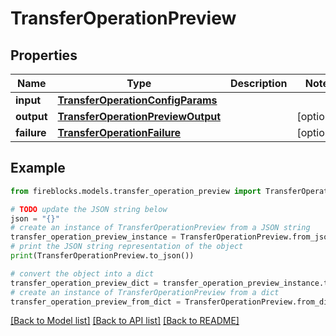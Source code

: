 # TransferOperationPreview


## Properties

Name | Type | Description | Notes
------------ | ------------- | ------------- | -------------
**input** | [**TransferOperationConfigParams**](TransferOperationConfigParams.md) |  | 
**output** | [**TransferOperationPreviewOutput**](TransferOperationPreviewOutput.md) |  | [optional] 
**failure** | [**TransferOperationFailure**](TransferOperationFailure.md) |  | [optional] 

## Example

```python
from fireblocks.models.transfer_operation_preview import TransferOperationPreview

# TODO update the JSON string below
json = "{}"
# create an instance of TransferOperationPreview from a JSON string
transfer_operation_preview_instance = TransferOperationPreview.from_json(json)
# print the JSON string representation of the object
print(TransferOperationPreview.to_json())

# convert the object into a dict
transfer_operation_preview_dict = transfer_operation_preview_instance.to_dict()
# create an instance of TransferOperationPreview from a dict
transfer_operation_preview_from_dict = TransferOperationPreview.from_dict(transfer_operation_preview_dict)
```
[[Back to Model list]](../README.md#documentation-for-models) [[Back to API list]](../README.md#documentation-for-api-endpoints) [[Back to README]](../README.md)


